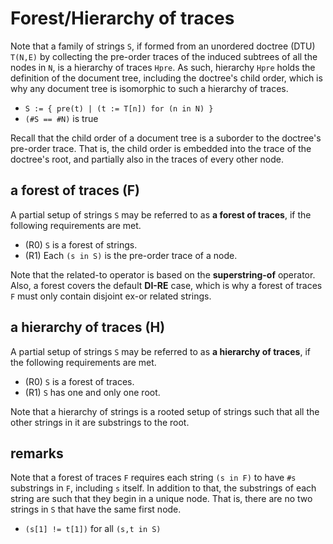 
<!-- ======================================================================= -->
# Forest/Hierarchy of traces

Note that a family of strings `S`, if formed from an unordered doctree (DTU)
`T(N,E)` by collecting the pre-order traces of the induced subtrees of all
the nodes in `N`, is a hierarchy of traces `Hpre`. As such, hierarchy `Hpre`
holds the definition of the document tree, including the doctree's child order,
which is why any document tree is isomorphic to such a hierarchy of traces.

* `S := { pre(t) | (t := T[n]) for (n in N) }`
* `(#S == #N)` is true

Recall that the child order of a document tree is a suborder to the doctree's
pre-order trace. That is, the child order is embedded into the trace of the
doctree's root, and partially also in the traces of every other node.

<!-- ======================================================================= -->
## a forest of traces (F)

A partial setup of strings `S` may be referred to as **a forest of traces**,
if the following requirements are met.

* (R0) `S` is a forest of strings.
* (R1) Each `(s in S)` is the pre-order trace of a node.

Note that the related-to operator is based on the **superstring-of** operator.
Also, a forest covers the default **DI-RE** case, which is why a forest of
traces `F` must only contain disjoint ex-or related strings.

<!-- ======================================================================= -->
## a hierarchy of traces (H)

A partial setup of strings `S` may be referred to as **a hierarchy of traces**,
if the following requirements are met.

* (R0) `S` is a forest of traces.
* (R1) `S` has one and only one root.

Note that a hierarchy of strings is a rooted setup of strings such that all
the other strings in it are substrings to the root.

<!-- ======================================================================= -->
## remarks

Note that a forest of traces `F` requires each string `(s in F)` to have `#s`
substrings in `F`, including `s` itself. In addition to that, the substrings
of each string are such that they begin in a unique node. That is, there are
no two strings in `S` that have the same first node.

* `(s[1] != t[1])` for all `(s,t in S)`
